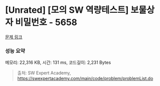 # [Unrated] [모의 SW 역량테스트] 보물상자 비밀번호 - 5658 

[문제 링크](https://swexpertacademy.com/main/code/problem/problemDetail.do?contestProbId=AWXRUN9KfZ8DFAUo) 

### 성능 요약

메모리: 22,316 KB, 시간: 131 ms, 코드길이: 2,231 Bytes



> 출처: SW Expert Academy, https://swexpertacademy.com/main/code/problem/problemList.do